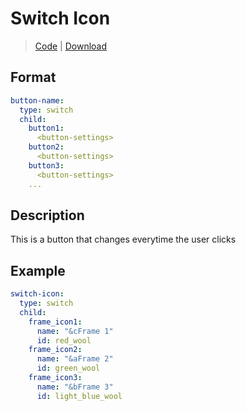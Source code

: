 # Switch Icon
> [Code](https://github.com/BetterGUI-MC/SwitchIcon/) | [Download](https://ci.codemc.io/job/BetterGUI-MC/view/Addon/job/SwitchIcon/)

## Format
```yaml
button-name:
  type: switch
  child:
    button1:
      <button-settings>
    button2:
      <button-settings>
    button3:
      <button-settings>
    ...
```

## Description
This is a button that changes everytime the user clicks

## Example
```yaml
switch-icon:
  type: switch
  child:
    frame_icon1:
      name: "&cFrame 1"
      id: red_wool
    frame_icon2:
      name: "&aFrame 2"
      id: green_wool
    frame_icon3:
      name: "&bFrame 3"
      id: light_blue_wool
```